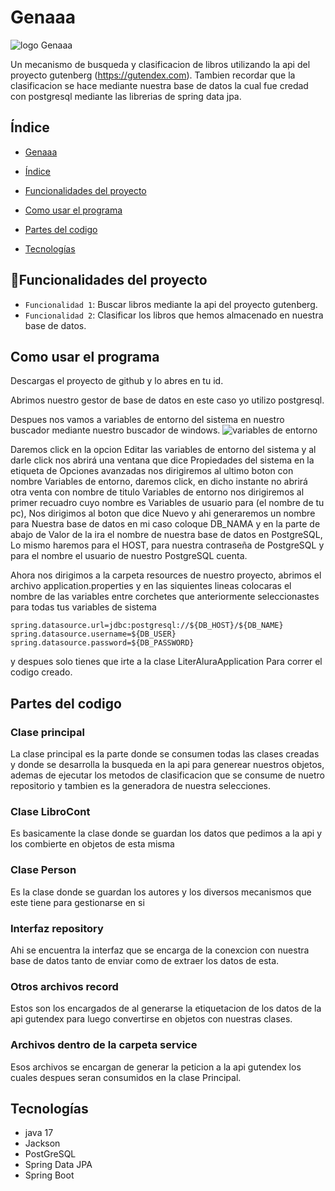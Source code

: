 # Genaaa

![logo Genaaa](https://github.com/JonathanStevenCM/LiterAlura/assets/74932904/8e2bb5a3-0a5e-42a5-a8f5-a5011dd38003)

Un mecanismo de busqueda y clasificacion de libros utilizando la api del proyecto gutenberg (https://gutendex.com).
Tambien recordar que la clasificacion se hace mediante nuestra base de datos la cual fue credad con postgresql mediante
las librerias de spring data jpa.

## Índice

* [Genaaa](#Genaaa)

- [Índice](#índice)

- [Funcionalidades del proyecto](#Funcionalidades-del-proyecto)

- [Como usar el programa](#Como-usar-el-programa)

- [Partes del codigo](#Partes-del-codigo)

- [Tecnologías](#Tecnologías)

## :hammer:Funcionalidades del proyecto

- `Funcionalidad 1`: Buscar libros mediante la api del proyecto gutenberg.
- `Funcionalidad 2`: Clasificar los libros que hemos almacenado en nuestra base de datos.

## Como usar el programa
Descargas el proyecto de github y lo abres en tu id.

Abrimos nuestro gestor de base de datos en este caso yo utilizo postgresql.

Despues nos vamos a variables de entorno del sistema en nuestro buscador mediante nuestro buscador de windows.
![variables de entorno](https://github.com/JonathanStevenCM/LiterAlura/assets/74932904/f84675f7-1e15-4c48-b8c9-938ed1421276)

Daremos click en la opcion Editar las variables de entorno del sistema y al darle click nos abrirá 
una ventana que dice Propiedades del sistema en la etiqueta de Opciones avanzadas nos dirigiremos al ultimo boton
con nombre Variables de entorno, daremos click, en dicho instante no abrirá otra venta con nombre de titulo
Variables de entorno nos dirigiremos al primer recuadro cuyo nombre es Variables de usuario para (el nombre de tu pc),
Nos dirigimos al boton que dice Nuevo y ahi generaremos un nombre para Nuestra base de datos en mi caso coloque DB_NAMA y
en la parte de abajo de Valor de la ira el nombre de nuestra base de datos en PostgreSQL, Lo mismo haremos para el HOST,
para nuestra contraseña de PostgreSQL  y para el nombre el usuario de nuestro PostgreSQL cuenta.

Ahora nos dirigimos a la carpeta resources de nuestro proyecto, abrimos el archivo application.properties y en las siquientes lineas
colocaras el nombre de las variables entre corchetes que anteriormente seleccionastes para todas tus variables de sistema
```
spring.datasource.url=jdbc:postgresql://${DB_HOST}/${DB_NAME}
spring.datasource.username=${DB_USER}
spring.datasource.password=${DB_PASSWORD}
```

y despues solo tienes que irte a la clase LiterAluraApplication Para correr el codigo creado.

## Partes del codigo


### Clase principal

La clase principal es la parte donde se consumen todas las clases creadas y donde se desarrolla la busqueda en la api para 
generear nuestros objetos, ademas de ejecutar los metodos de clasificacion que se consume de nuetro repositorio y tambien
es la generadora de nuestra selecciones.

### Clase LibroCont

Es basicamente la clase donde se guardan los datos que pedimos a la api y los combierte en objetos de esta misma

### Clase Person

Es la clase donde se guardan los autores y los diversos mecanismos que este tiene para gestionarse en si

### Interfaz repository

Ahi se encuentra la interfaz que se encarga de la conexcion con nuestra base de datos tanto de enviar como
de extraer los datos de esta.

### Otros archivos record

Estos son los encargados de al generarse la etiquetacion de los datos de la api gutendex para luego 
convertirse en objetos con nuestras clases.

### Archivos dentro de la carpeta service

Esos archivos se encargan de generar la peticion a la api gutendex los cuales despues seran consumidos
en la clase Principal.



## Tecnologías

- java 17
- Jackson
- PostGreSQL
- Spring Data JPA
- Spring Boot

